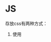 # JS

存放css有两种方式：

1. 使用<style>tag
2. 使用link

同理，存放js也有两种方式

1. 使用<script> tag

2. 使用link

   

myList.pop()弹出数组中的最后一个元素

myList.shift() 弹出数组中的第一个元素



```
document.getElementById('col1Content');
var collapse = document.getElementsByClassName('collapse');
```



```
document.querySelector('.done');
```

修改<p>元素中的html：

```
var firstPTag = document.querySelector('p');
firstPTag.innerHTML = "New Paragraph <strong>Content</strong>";
```



```
li.className = li.className + " special";
// 去掉also-done
li.className = li.className.replace("also-done","");
```



确定浏览器是否支持某个js函数，到caniuse.com上查找。



href="#"的时候，就相当于重新加载了当前的界面。



sublime text 使用ctrl+D来选中文件中所有的同名的字符串（用来一次性修改）。



### JS语法

## Unit 1 Introduction to JavaScript

- Lightweight: small memory footprint.
- Object oriented
- Interpreted
- First class: function can be used as value.

## Unit 2 Variables and Types

### Primitive Types

- Number --> double-precision 64-bit format IEEE 754 values（在JS里面没有Integers）

- String --> sequences of Unicode characters(16-bit) (在JS里面没有character type！ A character is just a string of length 1)

- Boolean

- undefined --> 当一个变量被声明(编译器为一个变量申请了空间)但是没有被定义(z这个变量被赋了值)，这个阶段，在JavaScript里面此变量会被赋予一个特殊的值：undefined, JavaScript为这个值赋予了一个特殊的类型叫做Undefine，这个类型里面只有undefined一个取值。

- null -->这也是一个单独的类型，里面只有一个取值为null。

  ```
  var a;
  console.log(a);  // undefined
  a = null;
  console.log(a);  // null
  ```

- **Difference between undefined and null**

  > 一个类比： 当你填写一个表单，如果某个位置是空的，你怎么知道让别人知道你是没有填（忘记）还是这个内容不使用于你？--> 使用N/A来实现。
  >
  > 这里的null就类似于表单中的N/A。
  >
  > 当一个变量的值是undefined，这代表这个变量的值还没被输入；
  >
  > 当你想赋一个empty，你需要显式地赋一个null值。
  >
  > 当别人看到了null,就知道这个值不是你忘了赋，而是就是empty。

- ES6里面还有一种类型叫做Symbol，类似于C++和Java中的枚举类型，是一组常量的集合，变量可以取这组集合里面的其中一个值.(以上所介绍的适用于ES5)

#### 总结

1. 当你声明一个变量的时候，并没有一个特别的类型信息绑定在这个变量上。

2. 相同的变量可以被赋上不同的type的值。

3. 声明变量的时候，没有作用域信息（如Java中的public等）。

4. 类型信息可以被询问出来

   使用typeof operator：

   ```
   typeof <value>
   typeof <variable>
   ```

   ```
   var a;
   console.log(typeof a); // undefined
   a = 10;
   console.log(typeof a); // number
   a = "hello";
   console.log(typeof a); // string
   a = null;
   console.log(typeof a); // object (should be null, it's a bug made by the language creator)
   a = true;
   console.log(typeof a); // boolean
   ```

### 类型转换（Type coercion）

```
// concatenation with String values
123+"4" = "1234" // 将数字123强制转换为字符串"123"
```

js希望做成一个易于使用的语言，其解释器会基于一些假设，自动cover一些可能是错误的地方。

```
var a = 10;
var b = 10;
var c = "10";
if (a == b) { // true
    console.log("equal");
}
if (a == c) { // true
    console.log("equal");
}
```

当你想要比较两个值的时候，如果两个值的类型不同，则如果其中一个值可以被自动类型转换为另一个值的类型，则先进行自动类型转换，然后再比较转换后的值是否相同。

这实际上会对开发者产生迷惑的作用，但是语言已经推出了，考虑到兼容以前的程序，又不能修改之前的语法功能，只好新设计了一个新的运算符："===",这个运算符提供了你期望的比较功能，不会做type conversion，不同类型的值在进行比较的时候会直接返回FALSE。

```javascript
var a = 10;
var b = 10;
var c = "10";
if (a === b) { // true
    console.log("equal");
}
if (a === c) { // false
    console.log("equal");
}
```

在JavaScript里面，每一个值都有其对应的Boolean值。

- number --> 非0为true
- string -->非空为true
- undefined, null -->均为FALSE

```javascript
var a = 10;
var b = 0;
var c = "10";
var d = "";
var e = undefined;
var f = null;
if (a) { // true
    console.log("a is true");
} 
if (b) { // false
    console.log("b is true");
}
if (c) { // true
    console.log("c is true");
}
if (d) { // false
    console.log("d is true");
}
if (e) { // false
    console.log("e is true");
}
if (f) { // false
    console.log("f is true");
}
```

总结

- JavaScript在类型上很灵活
- 每种类型都有其对应的Boolean类型
- 总是使用===来进行判等(both value and type checks)

## Unit 3 Objects

JavaScript is a object-oriented language, but it's not class-based!

JavaScript objects are of free form, they are not bound to particular class!

We can created object in line in JS.(By using {} )

**由于JavaScript中并不是class-based的，因此你可以在任何时间内向里面添加或者删除你想要的任何东西。**在JavaScript里面，没有预先定义的模板和结构（例如Java里面的类）

### 可以动态地向对象中加入属性

```javascript
var myObj = {};
myObj.prop = "Hello";
console.log(myObj); //Object { prop: "Hello" }
console.log("The myObj property is " + myObj.prop); // The myObj property is Hello(取值还是一样)
```

与模板不同，你可以把JavaScript的对象看成是一个Map（property : value）. Key is property and value is value. 

### 直接初始化属性和值

```javascript
var myObj = {
	"prop" : "Hello",
	"prop2" : 123,
	"prop3" : false
}
```

###没有访问限制符

JavaScript中还有一个特点是和Java或者C++不同的，就是它没有访问限制符。你没有权利看来设置他们的访问权限，所有的属性都是可以被访问的。

###访问不存在的属性

还有一点就是当你访问了一个对象的不存在的属性，C++或Java的编译器会替你检查这个属性是否属于这个类，但是在JavaScript中，由于其不是编译执行的，你没有这个level的protection，当你访问了这个对象的未定义的property的时候，它不会回复你error，只是告诉你这个property是undefined的。

```javascript
console.log("Accessing property that does not exist " + myObj.prop5); // undefined
```

### 总结：JavaScript Objects

- Free-form - not bound to a class
- Object literal notation to create objects
- Object properties can be accessed directly
- New properties can be added on objects directly
- Objects can have methods

###Dot and bracket notations

```javascript
console.log("Accessing using dot notation: " + myObj.prop);
console.log("Accessing using square bracket notation: " + myObj["prop"]);//注意这里属性名字需要加上"".
```

以上两者输出都是相同的。

### The [] notation

- Use [] notation when:

  - Property name is a reserved word / invalid identifier（但是尽量不要使用不合法的标识符在属性名中）

    ```javascript
    var myObj = {
    	"prop" : "Hello",
    	"prop2" : 123,
    	"prop3" : false,
      "1" : "one"
    }
    
    // 属性的名字是一个不合法的标识符（必须以字母或者下划线开头）
    console.log("Accessing using dot notation: " + myObj.1);
    // 但是使用[]就可以正常访问
    console.log("Accessing using square bracket notation: " + myObj["1"]);
    
    /*
    Exception: SyntaxError: missing ) after argument list
    @Scratchpad/1:16
    */
    ```

  - Property name starts with a number(见上述)

  - Property name is dynamic

    ```javascript
    // 假设propertyName是需要用户输入的字符串，此时使用.来获得这个属性的值就不方便了，此时可以使用[]
    var propertyName = "prop2";
    console.log(myObj[propertyName]); // 输出123 
    ```

-  当你使用[] 的时候，它减小了engine优化的可能性，当使用. 的时候，engine事先知道我要访问对象里面的哪个属性，因此可以做一些优化。但是尽量还是使用dot notation.

- Dot and [] notation can be interchanged.

### 对象中可以内嵌别的对象

如下：

```js
var myObj = {
	"prop" : "Hello",
	"prop2" : 123,
	"prop3" : false,
	"innerObj" : {"innnerProp" : "This is a inner proprty value."}
}
```

可以使用：

```js
myObj.innerObj.innerProp；
// or
myObj.innnerObj["innnerProp"]；
```

来访问它。

### JavaScript的对象机制类似于Java，是变量存放着对象的内存地址

```js
var myObj1 = {
  "myProp" : "hello"
}
var myObj2 = myObj1; //让myObj2"指向"与对象myObj1相同的地址

myObj2.myProp = "modified";

console.log(myObj1.myProp);  // 打印出modified
```

###判等

```js
var myObj1 = {
  "myProp" : "hello"
}
var myObj2 = myObj1;

myObj2.myProp = "modified";
myObj3 = {
   "myProp" : "hello"
}
console.log(myObj1 === myObj2); // true, 指向了同一个对象
console.log(myObj1 === myObj3); // false, 指向了不同对象，尽管值相等还是false
```

### Undefined vs. Null for Objects

```js
var person = {
    'firstName': 'Huang',
    'lastName' : 'Guobin'
}
```

当你使用：

```js
person.middleName; // undefined
```

当你想要显式地设置你没有某个属性的时候：

```js
var person = {
    'firstName': 'Huang',
    'middleName' : null;
    'lastName' : 'Guobin'
}
```

此时调用：

```js
person.middleName; // null
```

这样显式地告诉了调用者你不是没有设置这个属性，而是你本身就没有middle name.

### 删除属性

第一种办法（错误的方法）

```js
var person = {
    'firstName': 'Huang',
    'lastName' : 'Guobin',
    'age' : 20
}
...
person.age = undefined; 
...
console.log(person.age); // undefined
```

以上的做法看起来好像和直接删除了age属性是一样的，但是当你查看person对象的时候就会发现：

```js
Object { firstName: "Huang", lastName: "Guobin", age: undefined }
```

打印出的对象里面依然有age这个属性，只是其值设置为了undefined,并没有直接把他删除掉。

更好的办法是：

```js
delete person.age;
...
person.age; // undefined, 输出person也会发现age属性消失了
```

### 数组

```js
var arr = [1, 2, 3]; // defined in line
arr[0]; // access the element
arr[3]; //当你访问out of bound的数组元素的时候，会返回 undefined
```

类似于对象，数组也可以动态加入和删除元素。

```js
arr[3] = "hello";
```

事实是，所有的JavaScript数组本质上是一个JavaScript对象。只不过数组可能有一些特殊的属性在里面。

查看这个数组的内容：

```js
(4) […]
0: 1
1: 2
2: 3
3: "hello"
length: 4
__proto__: Array []
```

可以看见，数组就是一个对象，这个对象的每个属性名字就是数组的index，值就是数组在那个index的value。相比起对象，数组中自动加入了一个属性:length.

可以使用访问对象的方式来访问数组：

```js
arr["0"]; // 与arr[0]等价，由于属性名是数字，因此不能使用.来访问
```

但为什么使用`arr[0]`可以访问？

原因是解释器将数字0自动类型转换为了字符串。（实际上对于对象，也可以发生这种转换）

如下：

```
var obj = {"0": 1};
...
obj[0]; // 返回1 
```

访问数组的长度：

```js
arr.length;
```

使用一个新的变量指向这个数组：

```js
var arr2 = arr;
```

你可以随意添加index：

```
arr[10] = 1;
```

查看数组的结构：

```js
(11) […]
0: 1
1: 2
2: 3
10: 1
length: 11
__proto__: Array []
```

可以看到数组的长度属性记录的不是数组中实际元素的个数，而是数组最后一个元素的索引加1.

你可以设置非数字的属性：

```
arr["foo"] = "abc";
```

查看数组结构：

```js
(11) […]
0: 1
1: 2
2: 3
10: 1
foo: "abc"
length: 11
__proto__: Array []
```

长度还是不变（最大的索引决定）。

### 包裹对象(Wrapper Objects)

我们知道string是一个基本类型，但是我们可以使用`s.length`来获得字符串的长度，实际上发生的事情是：string这个基本类型会被自动转换为对应的等价对象，然后那个对象里面有个属性是length。

但当你随后查看`typeof s`的时候，你会发现还是一个string类型，这是因为等价对象是临时创建的，并不会将这个对象赋值给s, 当我们使用完了length之后，这个对象立即就被消除了。

四种有包裹对象的基本类型：String, boolean, number, symbol.

### 函数

Functions are also Objects.

js的函数参数是很flexible的，你如果提供的少了，他会把未提供的默认为undefined(注意在C++和Java中，这是无法通过编译的)，如果提供的多了，JavaScript会直接忽略掉这些多出来的参数。

```js
function sayHello(name, timeOfDay) {
    console.log("Hello " + name + 
               ", Time of day is " + timeofDay);
}

sayHello("Gary"); // Hello Gary, Time of day is undefined
sayHello("Gary", "afternoon", "ignored"); // won't be an error
```

因此，函数重载是无法在JS中实现的（同名的函数有不同的参数，你调用的参数类型和个数决定了真正执行的函数是哪个）。

### 返回值

由于是弱类型的，所以没有返回值类型在函数的声明里面。

我们可以直接使用return;

```js
function sayHello() {
    console.log("Hello");
    return;
}
var result = sayHello(); // 此时并没有返回值赋给result，因此result为undefined
```

### 函数表达式

在JavaScript中，function is first class object.

``` js
var f = function fun() {  // This is called a function expression
    console.log("hello");
}
f(); //找到这个变量绑定的函数，然后执行
```

由于我们完全没有用过fun这个名字，我们将这个函数赋给了一个变量，之后我们就通过这个变量名来引用了，于是我们可以将原来的函数改写为：

```js
var f = function () {  // This is called a function expression
    console.log("hello");
}
```

这叫做你们函数表达式(Anonymous Function Expression).

此时当你对f赋予别的值的时候(e.g. `f = 1; f(); //error`)，原来这个函数表达式的信息就消失了。

###Functions as arguments

```js
var executor = function (fn) {
    fn();
}

executor(f); // passing the function var as argument
```

### this关键字

在Java中，一个类里面有成员变量和成员函数，在JS里面，函数和变量都可以是property。

在函数成员中，直接使用变量名来访问属性是不够健壮的(fragile code)，如下情况：

```js
var person = {
    "firstName": "Huang",
    "lastName": "Guobin",
    "getFullName": function() {
        return person.firstName + " " + person.lastName;
    }
}

var person2 = person;
person = {};
console.log(person2.getFullName()); // 这会输出"undefined undefined"
```

可以看到实际上变量就是一个指向内存某个区域的指针，在这里我将原来的person交给了新的变量来管理，并将原来的person指向了新的内容，此时在调用getFullName，可以发现由于函数内部我硬编码了firstName和lastName这两个属性绑定的对象，因此我在修改了这些属性所属的对象之后，函数就不工作了。

因此我需要使用this这个关键字, 它代表了这个函数成员所属的对象，即使在将内容交给不同的对象后，这个函数依然能执行：

```js 
var person = {
    "firstName": "Huang",
    "lastName": "Guobin",
    "getFullName": function() {
        return this.firstName + " " + this.lastName;
    }
}

var person2 = person;
person = {};
console.log(person2.getFullName()); // 这会输出"Huang Guobin"
```

###Implicit Arguments

每个JavaScript的函数都有一个默认的参数arguments.(另一个implicit argument是this)

这个arguments**类似**一个array，保存了所有的入参的值：

（注意：传入的这个arguments并不是一个array，它实际上是一个Object，除了索引外，有些可以对array使用的方法不能使用到arguments上）

``` js
var add = function(a, b) {
    var i, sum=0;
    for (i = 0; i < arguments.length; i++) {
        sum += arguments[i]; // 可以像数组一样使用这个参数
    }
   	return sum;
}

console.log(add(1,2,3,4,5)); // return 15
```

###Summary: JavaScript Functions

1. Functions can be written in literal form
2. A function is a "value" that can be assiged to a variable
3. Can be called by passing in arguments
4. Functions are objects!
5. Flexible argument count
6. No function overloading
7. Default arguments
8. The **arguments** argument
9. Function Declaration vs. Function Expression vs. Anonymous Function Expression
10. Functions as object property

## Unit 5 Wrapping up

### Array提供的方法

1. push(xxx) 从最后插入
2. pop() 弹出最后一个元素
3. shift() 取出第一个元素 
4. unshift(xx) 将这个元素插入到数组的第一个位置

### Array的forEach方法

在调用forEach方法的时候，当你传入一个函数变量，forEach会自动为你传入一些参数：

1. item: 这个数组遍历到的元素
2. index: 这个元素的index
3. array: 这个数组本身

``` js
myArray.forEach(function(item, index, array) {
   console.log(item, index，array);
});
```

如下是一个调用的例子：

``` js 
var myArray = [10, 20, "hello"];
var myFunction = function(item) {
  console.log(item);
};

myArray.forEach(myFunction);
```

### 常用的内置对象

1. Math对象： 提供了一些数学方法的调用
2. Date对象：提供了一些关于时间的方法

### Next Steps

- Scopes and clousures
- Objects and Prototypes
- Asynchronous JavaScript - Callbacks and Promises
- Client side frameworks
- Server side frameworks